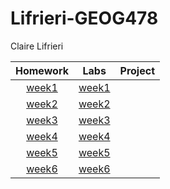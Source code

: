 # Lifrieri-GEOG478
Claire Lifrieri

| Homework | Labs | Project |
| :------: |:----:| :------:|
| [week1](homework/week1/README.md)| [week1](labs/week1/README.md) |  |
| [week2](homework/week2/README.md)| [week2](labs/week2/README.md) |  |
| [week3](homework/week3/README.md)| [week3](labs/week3/README.md) |  |
| [week4](homework/week4/README.md)| [week4](labs/week4/README.md) |  |
| [week5](homework/week5/README.md)| [week5](labs/week5/README.md) |  |
| [week6](homework/week6/README.md)| [week6](labs/week6/README.md) |  |
